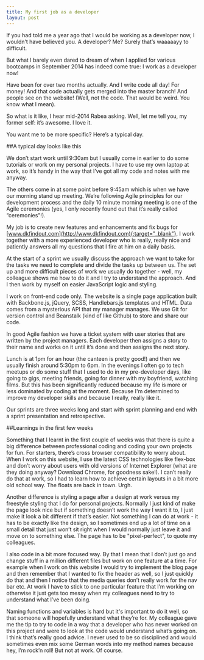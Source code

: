 ```yaml
---
title: My first job as a developer
layout: post
---
```


If you had told me a year ago that I would be working as a developer now, I wouldn’t have believed you. A developer? Me? Surely that’s waaaaayy to difficult.

<!--break-->

But what I barely even dared to dream of when I applied for various bootcamps in September 2014 has indeed come true: I work as a developer now! 

Have been for over two months actually. And I write code all day! For money! And that code actually gets merged into the master branch! And people see on the website! (Well, not the code. That would be weird. You know what I mean).

So what is it like, I hear mid-2014 Rabea asking. Well, let me tell you, my former self: it’s awesome. I love it.

You want me to be more specific? Here’s a typical day.

##A typical day looks like this

We don’t start work until 9:30am but I usually come in earlier to do some tutorials or work on my personal projects. I have to use my own laptop at work, so it’s handy in the way that I’ve got all my code and notes with me anyway.

The others come in at some point before 9:45am which is when we have our morning stand up meeting. We’re following Agile principles for our development process and the daily 10 minute morning meeting is one of the Agile ceremonies (yes, I only recently found out that it’s really called “ceremonies"!).

My job is to create new features and enhancements and fix bugs for [www.dkfindout.com](http://www.dkfindout.com){:target="_blank"}. I work together with a more experienced developer who is really, really nice and patiently answers all my questions that I fire at him on a daily basis.

At the start of a sprint we usually discuss the approach we want to take for the tasks we need to complete and divide the tasks up between us. The set up and more difficult pieces of work we usually do together - well, my colleague shows me how to do it and I try to understand the approach. And I then work by myself on easier JavaScript logic and styling.

I work on front-end code only. The website is a single page application built with Backbone.js, jQuery, SCSS, Handlebars.js templates and HTML. Data comes from a mysterious API that my manager manages. We use Git for version control and Beanstalk (kind of like Github) to store and share our code.

In good Agile fashion we have a ticket system with user stories that are written by the project managers. Each developer then assigns a story to their name and works on it until it’s done and then assigns the next story.

Lunch is at 1pm for an hour (the canteen is pretty good!) and then we usually finish around 5:30pm to 6pm. In the evenings I often go to tech meetups or do some stuff that I used to do in my pre-developer days, like going to gigs, meeting friends, going for dinner with my boyfriend, watching films. But this has been significantly reduced because my life is more or less dominated by coding at the moment. Because I'm determined to improve my developer skills and because I really, really like it.

Our sprints are three weeks long and start with sprint planning and end with a sprint presentation and retrospective.

##Learnings in the first few weeks

Something that I learnt in the first couple of weeks was that there is quite a big difference between professional coding and coding your own projects for fun. For starters, there’s cross browser compatibility to worry about. When I work on this website, I use the latest CSS technologies like flex-box and don’t worry about users with old versions of Internet Explorer (what are they doing anyway? Download Chrome, for goodness sake!). I can’t really do that at work, so I had to learn how to achieve certain layouts in a bit more old school way. The floats are back in town. Urgh.

Another difference is styling a page after a design at work versus my freestyle styling that I do for personal projects. Normally I just kind of make the page look nice but if something doesn’t work the way I want it to, I just make it look a bit different if that’s easier. Not something I can do at work - it has to be exactly like the design, so I sometimes end up a lot of time on a small detail that just won’t sit right when I would normally just leave it and move on to something else. The page has to be "pixel-perfect", to quote my colleagues.

I also code in a bit more focused way. By that I mean that I don’t just go and change stuff in a million different files but work on one feature at a time. For example when I work on this website I would try to implement the blog page and then remember that I wanted to fix the header as well, so I just quickly do that and then I notice that the media queries don’t really work for the nav bar etc. At work I have to stick to one particular feature that I’m working on otherwise it just gets too messy when my colleagues need to try to understand what I’ve been doing.

Naming functions and variables is hard but it's important to do it well, so that someone will hopefully understand what they’re for. My colleague gave me the tip to try to code in a way that a developer who has never worked on this project and were to look at the code would understand what’s going on. I think that’s really good advice. I never used to be so disciplined and would sometimes even mix some German words into my method names because hey, I’m rock’n roll! But not at work. Of course.
